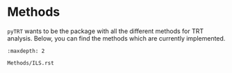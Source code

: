 # Methods

`pyTRT` wants to be the package with all the different methods for TRT analysis. Below, you can find the methods which
are currently implemented.

```{toctree}
:maxdepth: 2

Methods/ILS.rst
```